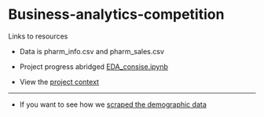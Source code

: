 # Business-analytics-competition

Links to resources

* Data is pharm_info.csv and pharm_sales.csv

* Project progress abridged [EDA_consise.ipynb](https://github.com/FardinAhsan146/Business-analytics-competition/blob/master/data_analysis/EDA_consise.ipynb)

* View the [project context](https://github.com/FardinAhsan146/Business-analytics-competition/blob/master/SCB%20Business%20Analytics%20Competition%20Spring%202021%20Challenge%20and%20Tasks.pdf)

 - - - - - -

* If you want to see how we [scraped the demographic data](https://github.com/FardinAhsan146/Business-analytics-competition/blob/master/data_analysis/scraping.ipynb)
